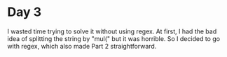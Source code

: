 # Day 3

I wasted time trying to solve it without using regex. At first, I had the bad idea of splitting the string by "mul(" but it was horrible. So I decided to go with regex, which also made Part 2 straightforward.
